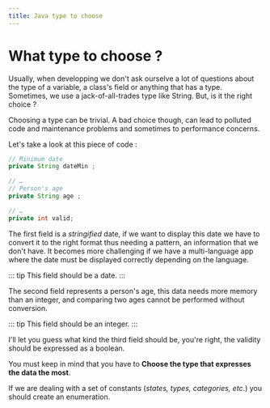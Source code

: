 ```yaml
---
title: Java type to choose
---
```

# What type to choose ? 


Usually, when developping we don't ask ourselve a lot of questions about the type of a variable, a class's field or anything that has a type. Sometimes, we use a jack-of-all-trades type like String. But, is it the right choice ?

Choosing a type can be trivial. A bad choice though, can lead to polluted code and maintenance problems and sometimes to performance concerns.

Let's take a look at this piece of code :

```java
// Minimum date
private String dateMin ;

// …
// Person's age
private String age ;

// …
private int valid;
```



The first field is a *stringified* date, if we want to display this date we have to convert it to the right format thus needing a pattern, an information that we don't have. It becomes more challenging if we have a multi-language app where the date must be displayed correctly depending on the language.

::: tip
This field should be a date.
:::

The second field represents a person's age, this data needs more memory than an integer, and comparing two ages cannot be performed without conversion.

::: tip
This field should be an integer.
:::

I'll let you guess what kind the third field should be, you're right, the validity should be expressed as a boolean.

You must keep in mind that you have to **Choose the type that expresses the data the most**.

If we are dealing with a set of constants (*states, types, categories, etc.*) you should create an enumeration.
